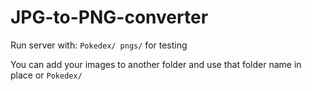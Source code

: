 # JPG-to-PNG-converter

Run server with: `Pokedex/ pngs/` for testing 

You can add your images to another folder and use that folder name in place or `Pokedex/` 

